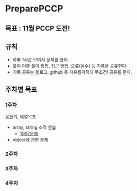 # PreparePCCP

## 목표 : 11월 PCCP 도전!

## 규칙

- 하루 1시간 모여서 문제를 풀이
- 풀이 이후 풀이 방법, 접근 방법, 오류(실수) 등 기록을 공유한다.
- 기록 공유는 블로그, github 등 자유롭게하되 무조건! 공유를 한다.

## 주차별 목표

### 1주차

몸풀기, 예열목표

- array, string 조작 연습
  - [1007문제](https://github.com/1-500/PreparePCCP/blob/main/%EB%AC%B8%EC%A0%9C/1007%EB%AC%B8%EC%A0%9C.md)
- object에 관한 문제

### 2주차

### 3주차

### 4주차
